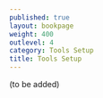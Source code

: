 ```yaml
---
published: true
layout: bookpage
weight: 400
outlevel: 4
category: Tools Setup
title: Tools Setup
---
```



(to be added)